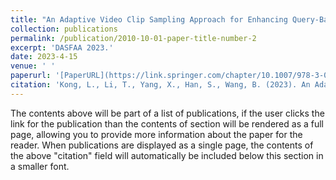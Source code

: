 ```yaml
---
title: "An Adaptive Video Clip Sampling Approach for Enhancing Query-Based Moment Retrieval in Videos"
collection: publications
permalink: /publication/2010-10-01-paper-title-number-2
excerpt: 'DASFAA 2023.'
date: 2023-4-15
venue: ' '
paperurl: '[PaperURL](https://link.springer.com/chapter/10.1007/978-3-031-30675-4_28)'
citation: 'Kong, L., Li, T., Yang, X., Han, S., Wang, B. (2023). An Adaptive Video Clip Sampling Approach for Enhancing Query-Based Moment Retrieval in Videos. In: Wang, X., et al. Database Systems for Advanced Applications. DASFAA 2023. Lecture Notes in Computer Science, vol 13945. Springer, Cham. https://doi.org/10.1007/978-3-031-30675-4_28'
---
```


The contents above will be part of a list of publications, if the user clicks the link for the publication than the contents of section will be rendered as a full page, allowing you to provide more information about the paper for the reader. When publications are displayed as a single page, the contents of the above "citation" field will automatically be included below this section in a smaller font.

